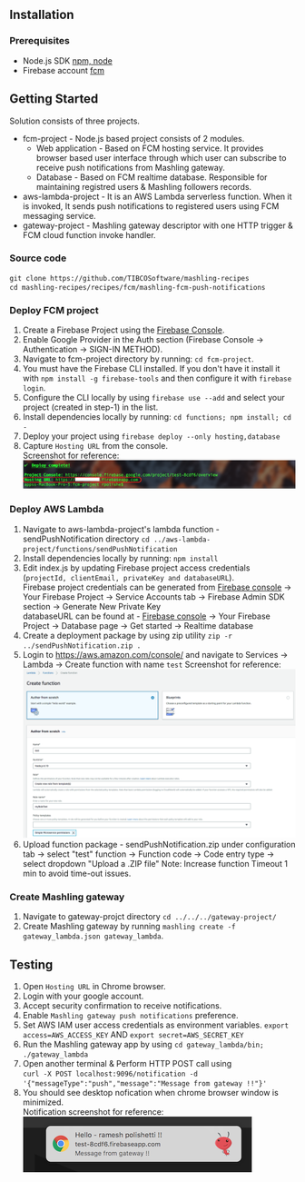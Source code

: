 ## Installation
### Prerequisites
* Node.js SDK [npm, node](https://nodejs.org/en/download/)
* Firebase account [fcm](https://firebase.google.com/)

## Getting Started
Solution consists of three projects.
* fcm-project - Node.js based project consists of 2 modules.
    * Web application - Based on FCM hosting service. It provides browser based user interface through which user can subscribe to receive push notifications from Mashling gateway.
    * Database - Based on FCM realtime database. Responsible for maintaining registred users & Mashling followers records.
* aws-lambda-project - It is an AWS Lambda serverless function. When it is invoked, It sends push notifications to registered users using FCM messaging service.
* gateway-project - Mashling gateway descriptor with one HTTP trigger & FCM cloud function invoke handler.

### Source code
    git clone https://github.com/TIBCOSoftware/mashling-recipes
	cd mashling-recipes/recipes/fcm/mashling-fcm-push-notifications

### Deploy FCM project

1. Create a Firebase Project using the [Firebase Console](https://console.firebase.google.com/).
2. Enable Google Provider in the Auth section (Firebase Console -> Authentication -> SIGN-IN METHOD).
3. Navigate to fcm-project directory by running: `cd fcm-project`.
4. You must have the Firebase CLI installed. If you don't have it install it with `npm install -g firebase-tools` and then configure it with `firebase login`.
5. Configure the CLI locally by using `firebase use --add` and select your project (created in step-1) in the list.
6. Install dependencies locally by running: `cd functions; npm install; cd -`
7. Deploy your project using `firebase deploy --only hosting,database`
8. Capture `Hosting URL` from the console.<br>
Screenshot for reference:
![Screenshot](cli_screenshot_hosting_url.png)

### Deploy AWS Lambda

1. Navigate to aws-lambda-project's lambda function - sendPushNotification directory `cd ../aws-lambda-project/functions/sendPushNotification`
2. Install dependencies locally by running: `npm install`
3. Edit index.js by updating Firebase project access credentials (`projectId, clientEmail, privateKey and databaseURL`). <br>
Firebase project credentials can be generated from [Firebase console](https://console.firebase.google.com/) -> Your Firebase Project -> Service Accounts tab -> Firebase Admin SDK section -> Generate New Private Key <br>
databaseURL can be found at - [Firebase console](https://console.firebase.google.com/) -> Your Firebase Project -> Database page -> Get started -> Realtime database
4. Create a deployment package by using zip utility `zip -r ../sendPushNotification.zip .`
5. Login to https://aws.amazon.com/console/ and navigate to Services -> Lambda -> Create function with name `test`
Screenshot for reference:
![Screenshot](lambda_creation.png)
6. Upload function package - sendPushNotification.zip under configuration tab -> select "test" function -> Function code -> Code entry type -> select dropdown "Upload a .ZIP file"
Note: Increase function Timeout 1 min to avoid time-out issues.


### Create Mashling gateway

1. Navigate to gateway-projct directory `cd ../../../gateway-project/`
2. Create Mashling gateway by running `mashling create -f gateway_lambda.json gateway_lambda`.

## Testing

1. Open `Hosting URL` in Chrome browser.
2. Login with your google account.
3. Accept security confirmation to receive notifications.
4. Enable `Mashling gateway push notifications` preference.
5. Set AWS IAM user access credentials as environment variables. `export access=AWS_ACCESS_KEY` AND `export secret=AWS_SECRET_KEY`
6. Run the Mashling gateway app by using `cd gateway_lambda/bin; ./gateway_lambda`
7. Open another terminal & Perform HTTP POST call using <br>
`
curl -X POST localhost:9096/notification -d '{"messageType":"push","message":"Message from gateway !!"}'
`
8. You should see desktop nofication when chrome browser window is minimized.<br>
Notification screenshot for reference:<br>
![Screenshot](notification_screenshot.png)
